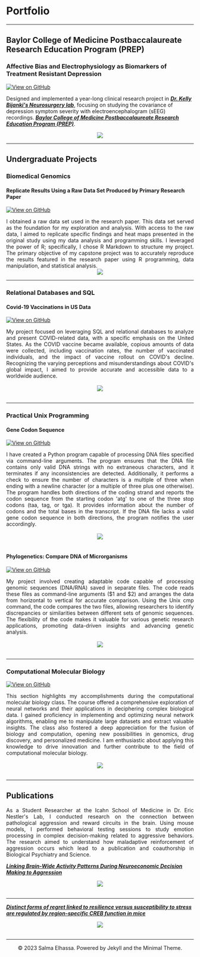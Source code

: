 # Portfolio
---
## Baylor College of Medicine Postbaccalaureate Research Education Program (PREP)

### Affective Bias and Electrophysiology as Biomarkers of Treatment Resistant Depression 

[![View on GitHub](https://img.shields.io/badge/GitHub-View_on_GitHub-blue?logo=GitHub)](https://github.com/salmaelhassa/Behavior-and-Electrophysiology-in-Depression)

Designed and implemented a year-long clinical research project in [***Dr. Kelly Bijanki's Neurosurgery lab***](https://www.bcm.edu/research/faculty-labs/kelly-bijanki-lab), focusing on studying the covariance of depression symptom severity with electroencephalogram (sEEG) recordings. [***Baylor College of Medicine Postbaccalaureate Research Education Program (PREP)***](https://www.bcm.edu/education/graduate-school-of-biomedical-sciences/programs/diversity/postbaccalaureate-research-education-program-prep).

<center><img src="images/pic02.jpg"/></center>

---
## Undergraduate Projects 

### Biomedical Genomics 

#### Replicate Results Using a Raw Data Set Produced by Primary Research Paper

[![View on GitHub](https://img.shields.io/badge/GitHub-View_on_GitHub-blue?logo=GitHub)](https://github.com/salmaelhassa/Replicate-Results-of-Research-Paper)

<div style="text-align: justify">I obtained a raw data set used in the research paper. This data set served as the foundation for my exploration and analysis. With access to the raw data, I aimed to replicate specific findings and heat maps presented in the original study using my data analysis and programming skills. I leveraged the power of R; specifically, I chose R Markdown to structure my project. The primary objective of my capstone project was to accurately reproduce the results featured in the research paper using  R programming, data manipulation, and statistical analysis.</div>

<center><img src="pdf/finalpaper.pdf"/></center>

---
### Relational Databases and SQL

#### Covid-19 Vaccinations in US Data

[![View on GitHub](https://img.shields.io/badge/GitHub-View_on_GitHub-blue?logo=GitHub)](https://github.com/salmaelhassa/Covid-19-Vaccination-US)

<div style="text-align: justify">My project focused on leveraging SQL and relational databases to analyze and present COVID-related data, with a specific emphasis on the United States. As the COVID vaccine became available, copious amounts of data were collected, including vaccination rates, the number of vaccinated individuals, and the impact of vaccine rollout on COVID's decline. Recognizing the varying perceptions and misunderstandings about COVID's global impact, I aimed to provide accurate and accessible data to a worldwide audience. </div>
<br>
<center><img src="images/fb-food-trends.png"></center>
<br>

---
### Practical Unix Programming

#### Gene Codon Sequence

[![View on GitHub](https://img.shields.io/badge/GitHub-View_on_GitHub-blue?logo=GitHub)](https://github.com/salmaelhassa/Gene-Codon-Sequence)

<div style="text-align: justify">I have created a Python program capable of processing DNA files specified via command-line arguments. The program ensures that the DNA file contains only valid DNA strings with no extraneous characters, and it terminates if any inconsistencies are detected. Additionally, it performs a check to ensure the number of characters is a multiple of three when ending with a newline character (or a multiple of three plus one otherwise). The program handles both directions of the coding strand and reports the codon sequence from the starting codon 'atg' to one of the three stop codons (taa, tag, or tga). It provides information about the number of codons and the total bases in the transcript. If the DNA file lacks a valid gene codon sequence in both directions, the program notifies the user accordingly.</div>
<br>
<center><img src="images/detect-spam-nlp.png"/></center>
<br>

#### Phylogenetics: Compare DNA of Microrganisms

[![View on GitHub](https://img.shields.io/badge/GitHub-View_on_GitHub-blue?logo=GitHub)](https://github.com/salmaelhassa/Phylogenetics-Compare-DNA-Microrganisms)

<div style="text-align: justify">My project involved creating adaptable code capable of processing genomic sequences (DNA/RNA) saved in separate files. The code reads these files as command-line arguments ($1 and $2) and arranges the data from horizontal to vertical for accurate comparison. Using the Unix cmp command, the code compares the two files, allowing researchers to identify discrepancies or similarities between different sets of genomic sequences. The flexibility of the code makes it valuable for various genetic research applications, promoting data-driven insights and advancing genetic analysis.</div>
<br>
<center><img src="images/detect-spam-nlp.png"/></center>
<br>

---
### Computational Molecular Biology

[![View on GitHub](https://img.shields.io/badge/GitHub-View_on_GitHub-blue?logo=GitHub)](https://github.com/salmaelhassa/2022-Spring-Computational-Molecular-Biology)

<div style="text-align: justify">This section highlights my accomplishments during the computational molecular biology class. The course offered a comprehensive exploration of neural networks and their applications in deciphering complex biological data. I gained proficiency in implementing and optimizing neural network algorithms, enabling me to manipulate large datasets and extract valuable insights. The class also fostered a deep appreciation for the fusion of biology and computation, opening new possibilities in genomics, drug discovery, and personalized medicine. I am enthusiastic about applying this knowledge to drive innovation and further contribute to the field of computational molecular biology.</div>
<br>
<center><img src="images/detect-spam-nlp.png"/></center>
<br>

---
## Publications

<div style="text-align: justify">As a Student Researcher at the Icahn School of Medicine in Dr. Eric Nestler's Lab, I conducted research on the connection between pathological aggression and reward circuits in the brain. Using mouse models, I performed behavioral testing sessions to study emotion processing in complex decision-making related to aggressive behaviors. The research aimed to understand how maladaptive reinforcement of aggression occurs which lead to a publication and coauthorship in Biological Psychiatry and Science.</div>

[***Linking Brain-Wide Activity Patterns During Neuroeconomic Decision Making to Aggression***](10.1016/j.biopsych.2023.02.264)
<br>
<center><img src="images/credit-risk-webapp.png"/></center>
<br>

---

[***Distinct forms of regret linked to resilience versus susceptibility to stress are regulated by region-specific CREB function in mice***](10.1126/sciadv.add5579)
<br>
<center><img src="images/ames-house-price.jpg"/></center>
<br>

---
<center>© 2023 Salma Elhassa. Powered by Jekyll and the Minimal Theme.</center>